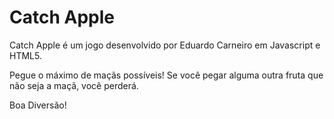 # Catch Apple

Catch Apple é um jogo desenvolvido por Eduardo Carneiro em Javascript e HTML5. 

Pegue o máximo de maçãs possíveis! Se você pegar alguma outra fruta que não seja a maçã, você perderá. 

Boa Diversão!
